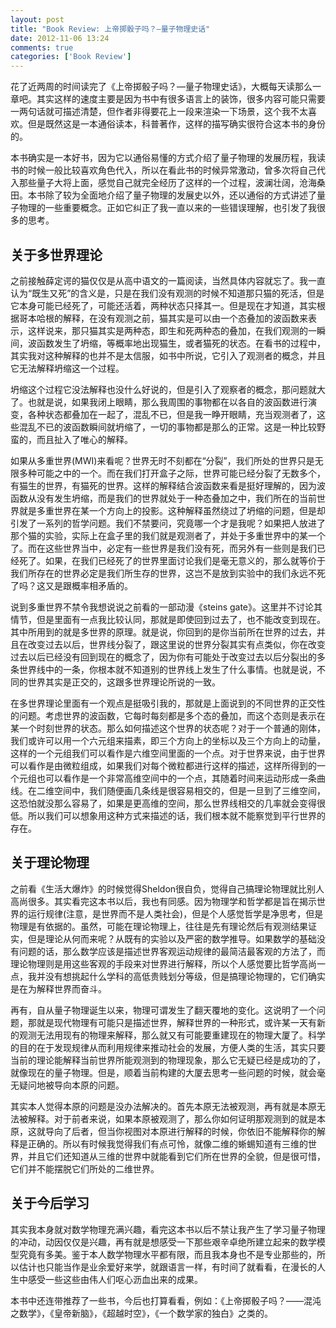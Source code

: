 ```yaml
---
layout: post
title: "Book Review: 上帝掷骰子吗？—量子物理史话"
date: 2012-11-06 13:24
comments: true
categories: ['Book Review']
---
```


花了近两周的时间读完了《上帝掷骰子吗？—量子物理史话》，大概每天读那么一章吧。其实这样的速度主要是因为书中有很多语言上的装饰，很多内容可能只需要一两句话就可描述清楚，但作者非得要花上一段来渲染一下场景，这个我不太喜欢。但是既然这是一本通俗读本，科普著作，这样的描写确实很符合这本书的身份的。

本书确实是一本好书，因为它以通俗易懂的方式介绍了量子物理的发展历程，我读书的时候一般比较喜欢角色代入，所以在看此书的时候异常激动，曾多次将自己代入那些量子大将上面，感觉自己就完全经历了这样的一个过程，波澜壮阔，沧海桑田。本书除了较为全面地介绍了量子物理的发展史以外，还以通俗的方式讲述了量子物理的一些重要概念。正如它纠正了我一直以来的一些错误理解，也引发了我很多的思考。

## 关于多世界理论

之前接触薛定谔的猫仅仅是从高中语文的一篇阅读，当然具体内容就忘了。我一直认为“既生又死”的含义是，只是在我们没有观测的时候不知道那只猫的死活，但是它本身可能已经死了，可能还活着，两种状态只择其一。但是现在才知道，其实根据哥本哈根的解释，在没有观测之前，猫其实是可以由一个态叠加的波函数来表示，这样说来，那只猫其实是两种态，即生和死两种态的叠加，在我们观测的一瞬间，波函数发生了坍缩，等概率地出现猫生，或者猫死的状态。在看书的过程中，其实我对这种解释的也并不是太信服，如书中所说，它引入了观测者的概念，并且它无法解释坍缩这一个过程。

坍缩这个过程它没法解释也没什么好说的，但是引入了观察者的概念，那问题就大了。也就是说，如果我闭上眼睛，那么我周围的事物都在以各自的波函数进行演变，各种状态都叠加在一起了，混乱不已，但是我一睁开眼睛，充当观测者了，这些混乱不已的波函数瞬间就坍缩了，一切的事物都是那么的正常。这是一种比较野蛮的，而且扯入了唯心的解释。

如果从多重世界(MWI)来看呢？世界无时不刻都在“分裂”，我们所处的世界只是无限多种可能之中的一个。而在我们打开盒子之际，世界可能已经分裂了无数多个，有猫生的世界，有猫死的世界。这样的解释结合波函数来看是挺好理解的，因为波函数从没有发生坍缩，而是我们的世界就处于一种态叠加之中，我们所在的当前世界就是多重世界在某一个方向上的投影。这种解释虽然绕过了坍缩的问题，但是却引发了一系列的哲学问题。我们不禁要问，究竟哪一个才是我呢？如果把人放进了那个猫的实验，实际上在盒子里的我们就是观测者了，并处于多重世界中的某一个了。而在这些世界当中，必定有一些世界是我们没有死，而另外有一些则是我们已经死了。如果，在我们已经死了的世界里面讨论我们是毫无意义的，那么就等价于我们所存在的世界必定是我们所生存的世界，这岂不是放到实验中的我们永远不死了吗？这又是跟概率相矛盾的。

说到多重世界不禁令我想说说之前看的一部动漫《steins gate》。这里并不讨论其情节，但是里面有一点我比较认同，那就是即使回到过去了，也不能改变到现在。其中所用到的就是多世界的原理。就是说，你回到的是你当前所在世界的过去，并且在改变过去以后，世界线分裂了，跟这里说的世界分裂其实有点类似，你在改变过去以后已经没有回到现在的概念了，因为你有可能处于改变过去以后分裂出的多条世界线中的一条，你根本就不知道别的世界线上发生了什么事情。也就是说，不同的世界其实是正交的，这跟多世界理论所说的一致。

在多世界理论里面有一个观点是挺吸引我的，那就是上面说到的不同世界的正交性的问题。考虑世界的波函数，它每时每刻都是多个态的叠加，而这个态则是表示在某一个时刻世界的状态。那么如何描述这个世界的状态呢？对于一个普通的刚体，我们或许可以用一个六元组来描素，即三个方向上的坐标以及三个方向上的动量，这样的一个元组我们可以看作是六维空间里面的一个点。对于世界来说，由于世界可以看作是由微粒组成，如果我们对每个微粒都进行这样的描述，这样所得到的一个元组也可以看作是一个非常高维空间中的一个点，其随着时间来运动形成一条曲线。在二维空间中，我们随便画几条线是很容易相交的，但是一旦到了三维空间，这恐怕就没那么容易了，如果是更高维的空间，那么世界线相交的几率就会变得很低。所以我们可以想象用这种方式来描述的话，我们根本就不能察觉到平行世界的存在。

## 关于理论物理

之前看《生活大爆炸》的时候觉得Sheldon很自负，觉得自己搞理论物理就比别人高尚很多。其实看完这本书以后，我也有同感。因为物理学和哲学都是旨在揭示世界的运行规律(注意，是世界而不是人类社会)，但是个人感觉哲学是净思考，但是物理是有依据的。虽然，可能在理论物理上，往往是先有理论然后有观测结果证实，但是理论从何而来呢？从既有的实验以及严密的数学推导。如果数学的基础没有问题的话，那么数学应该是描述世界客观运动规律的最简洁最客观的方法了，而理论物理则是用这些客观的手段来对世界进行解释，所以个人感觉要比哲学高尚一点，我并没有想挑起什么学科的高低贵贱划分等级，但是搞理论物理的，它们确实是在为解释世界而奋斗。

再有，自从量子物理诞生以来，物理可谓发生了翻天覆地的变化。这说明了一个问题，那就是现代物理有可能只是描述世界，解释世界的一种形式，或许某一天有新的观测无法用现有的物理来解释，那么就又有可能要重建现在的物理大厦了。科学的目的在于发现规律从而利用规律来推动社会的发展，方便人类的生活，其实只要当前的理论能解释当前世界所能观测到的物理现象，那么它无疑已经是成功的了，就像现在的量子物理。但是，顺着当前构建的大厦去思考一些问题的时候，就会毫无疑问地被导向本原的问题。

其实本人觉得本原的问题是没办法解决的。首先本原无法被观测，再有就是本原无法被解释。对于前者来说，如果本原被观测了，那么你如何证明那观测到的就是本原，这就导向了后者，但当你视图对本原进行解释的时候，你依旧不能解释你的解释是正确的。所以有时候我觉得我们有点可怜，就像二维的蜥蜴知道有三维的世界，并且它们还知道从三维的世界中就能看到它们所在世界的全貌，但是很可惜，它们并不能摆脱它们所处的二维世界。

## 关于今后学习

其实我本身就对数学物理充满兴趣，看完这本书以后不禁让我产生了学习量子物理的冲动，动因仅仅是兴趣，再有就是想感受一下那些艰辛卓绝所建立起来的数学模型究竟有多美。鉴于本人数学物理水平都有限，而且我本身也不是专业那些的，所以估计也只能当作是业余爱好来学，就跟语言一样，有时间了就看看，在漫长的人生中感受一些这些由伟人们呕心沥血出来的成果。

本书中还连带推荐了一些书，今后也打算看看，例如：《上帝掷骰子吗？——混沌之数学》，《皇帝新脑》，《超越时空》，《一个数学家的独白》之类的。
